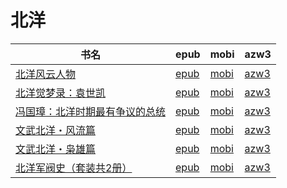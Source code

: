 # 北洋

| 书名 | epub | mobi | azw3 |
| --- | --- | --- | --- |
| [北洋风云人物](http://ct.dalanmei.com/f/31084289-571978131-1ccab3) | [epub](http://ct.dalanmei.com/f/31084289-571978131-1ccab3) | [mobi](http://ct.dalanmei.com/f/31084289-571559599-e4e50b) | [azw3](http://ct.dalanmei.com/f/31084289-572077023-d268a6) |
| [北洋觉梦录：袁世凯](http://ct.dalanmei.com/f/31084289-571778515-21582e) | [epub](http://ct.dalanmei.com/f/31084289-571778515-21582e) | [mobi](http://ct.dalanmei.com/f/31084289-571517844-b49004) | [azw3](http://ct.dalanmei.com/f/31084289-571877398-e1ad06) |
| [冯国璋：北洋时期最有争议的总统](http://ct.dalanmei.com/f/31084289-571784545-9a23ba) | [epub](http://ct.dalanmei.com/f/31084289-571784545-9a23ba) | [mobi](http://ct.dalanmei.com/f/31084289-571451005-5c3651) | [azw3](http://ct.dalanmei.com/f/31084289-571885069-f089cb) |
| [文武北洋・风流篇](None) | [epub](None) | [mobi](None) | [azw3](None) |
| [文武北洋・枭雄篇](None) | [epub](None) | [mobi](None) | [azw3](None) |
| [北洋军阀史（套装共2册）](None) | [epub](None) | [mobi](None) | [azw3](None) |
